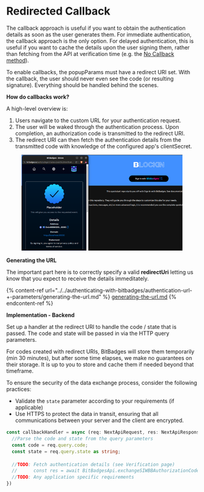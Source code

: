 # Redirected Callback

The callback approach is useful if you want to obtain the authentication details as soon as the user generates them. For immediate authentication, the callback approach is the only option. For delayed authentication, this is useful if you want to cache the details upon the user signing them, rather than fetching from the API at verification time (e.g. the [No Callback method](../../authenticating-with-bitbadges/approaches/manual.md)).

To enable callbacks, the popupParams must have a redirect URI set. With the callback, the user should never even see the code (or resulting signature). Everything should be handled behind the scenes.

**How do callbacks work?**

A high-level overview is:

1. Users navigate to the custom URL for your authentication request.
2. The user will be waked through the authentication process. Upon completion, an authorization code is transmitted to the redirect URI.
3. The redirect URI can then fetch the authentication details from the transmitted code with knowledge of the configured app's clientSecret.

<figure><img src="../../../.gitbook/assets/image (2) (1) (1) (1) (1) (1) (1) (1) (1) (1) (1) (1) (1) (1).png" alt=""><figcaption></figcaption></figure>

**Generating the URL**

The important part here is to correctly specify a valid **redirectUri** letting us know that you expect to receive the details immeditately.

{% content-ref url="../../authenticating-with-bitbadges/authentication-url-+-parameters/generating-the-url.md" %}
[generating-the-url.md](../../authenticating-with-bitbadges/authentication-url-+-parameters/generating-the-url.md)
{% endcontent-ref %}

**Implementation - Backend**

Set up a handler at the redirect URI to handle the code / state that is passed. The code and state will be passed in via the HTTP query parameters.

For codes created with redirect URIs, BitBadges will store them temporarily (min 30 minutes), but after some time elapses, we make no guarantees on their storage. It is up to you to store and cache them if needed beyond that timeframe.

To ensure the security of the data exchange process, consider the following practices:

* Validate the `state` parameter according to your requirements (if applicable)
* Use HTTPS to protect the data in transit, ensuring that all communications between your server and the client are encrypted.

```typescript
const callbackHandler = async (req: NextApiRequest, res: NextApiResponse) => {
  //Parse the code and state from the query parameters
  const code = req.query.code;
  const state = req.query.state as string;

  //TODO: Fetch authentication details (see Verification page)
  //      const res = await BitBadgesApi.exchangeSIWBBAuthorizationCode({ code, ... });
  //TODO: Any application specific requirements
})
```
